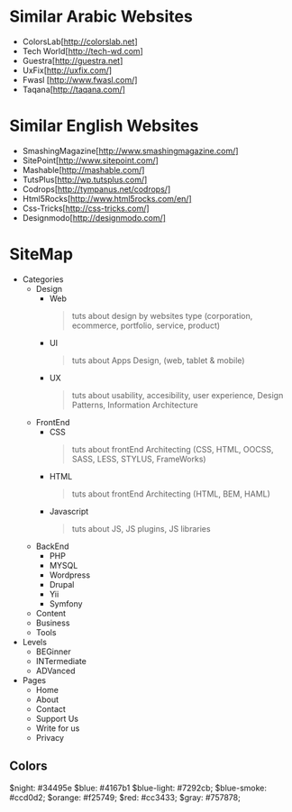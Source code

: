 # Similar Arabic Websites

- ColorsLab[http://colorslab.net]
- Tech World[http://tech-wd.com]
- Guestra[http://guestra.net]
- UxFix[http://uxfix.com/]
- Fwasl [http://www.fwasl.com/]
- Taqana[http://taqana.com/]

# Similar English Websites
- SmashingMagazine[http://www.smashingmagazine.com/]
- SitePoint[http://www.sitepoint.com/]
- Mashable[http://mashable.com/]
- TutsPlus[http://wp.tutsplus.com/]
- Codrops[http://tympanus.net/codrops/]
- Html5Rocks[http://www.html5rocks.com/en/]
- Css-Tricks[http://css-tricks.com/]
- Designmodo[http://designmodo.com/]

# SiteMap
- Categories
    - Design
        - Web
          > tuts about design by websites type (corporation, ecommerce, portfolio, service, product)
        - UI
          > tuts about Apps Design, (web, tablet & mobile)
        - UX
          > tuts about usability, accesibility, user experience, Design Patterns, Information Architecture
    - FrontEnd
        - CSS
          > tuts about frontEnd Architecting (CSS, HTML, OOCSS, SASS, LESS, STYLUS, FrameWorks)
        - HTML
          > tuts about frontEnd Architecting (HTML, BEM, HAML)
        - Javascript
          > tuts about JS, JS plugins, JS libraries
    - BackEnd
        - PHP
        - MYSQL
        - Wordpress
        - Drupal
        - Yii
        - Symfony
    - Content
    - Business
    - Tools
- Levels
    - BEGinner
    - INTermediate
    - ADVanced
- Pages
    - Home
    - About
    - Contact
    - Support Us
    - Write for us
    - Privacy

## Colors
$night: #34495e
$blue: #4167b1
$blue-light: #7292cb;
$blue-smoke: #ccd0d2;
$orange: #f25749;
$red: #cc3433;
$gray: #757878;